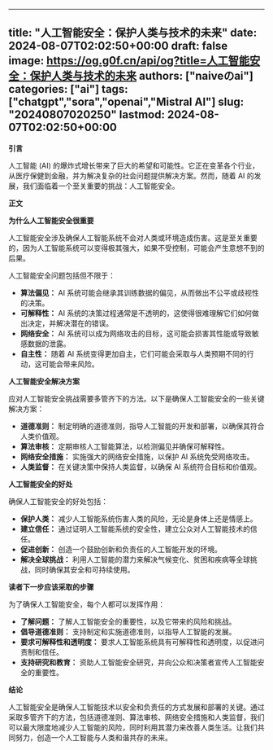 
---
title: "人工智能安全：保护人类与技术的未来"
date: 2024-08-07T02:02:50+00:00
draft: false
image: https://og.g0f.cn/api/og?title=人工智能安全：保护人类与技术的未来
authors: ["naiveのai"]
categories: ["ai"]
tags: ["chatgpt","sora","openai","Mistral AI"]
slug: "20240807020250"
lastmod: 2024-08-07T02:02:50+00:00
---
**引言**

人工智能 (AI) 的爆炸式增长带来了巨大的希望和可能性。它正在变革各个行业，从医疗保健到金融，并为解决复杂的社会问题提供解决方案。然而，随着 AI 的发展，我们面临着一个至关重要的挑战：人工智能安全。

**正文**

**为什么人工智能安全很重要**

人工智能安全涉及确保人工智能系统不会对人类或环境造成伤害。这是至关重要的，因为人工智能系统可以变得极其强大，如果不受控制，可能会产生意想不到的后果。

人工智能安全问题包括但不限于：

- **算法偏见：** AI 系统可能会继承其训练数据的偏见，从而做出不公平或歧视性的决策。
- **可解释性：** AI 系统的决策过程通常是不透明的，这使得很难理解它们如何做出决定，并解决潜在的错误。
- **网络安全：** AI 系统可以成为网络攻击的目标，这可能会损害其性能或导致敏感数据的泄露。
- **自主性：** 随着 AI 系统变得更加自主，它们可能会采取与人类预期不同的行动，这可能会带来风险。

**人工智能安全解决方案**

应对人工智能安全挑战需要多管齐下的方法。以下是确保人工智能安全的一些关键解决方案：

- **道德准则：** 制定明确的道德准则，指导人工智能的开发和部署，以确保其符合人类价值观。
- **算法审核：** 定期审核人工智能算法，以检测偏见并确保可解释性。
- **网络安全措施：** 实施强大的网络安全措施，以保护 AI 系统免受网络攻击。
- **人类监督：** 在关键决策中保持人类监督，以确保 AI 系统符合目标和价值观。

**人工智能安全的好处**

确保人工智能安全的好处包括：

- **保护人类：** 减少人工智能系统伤害人类的风险，无论是身体上还是情感上。
- **建立信任：** 通过证明人工智能系统的安全性，建立公众对人工智能技术的信任。
- **促进创新：** 创造一个鼓励创新和负责任的人工智能开发的环境。
- **解决全球挑战：** 利用人工智能的潜力来解决气候变化、贫困和疾病等全球挑战，同时确保其安全和可持续使用。

**读者下一步应该采取的步骤**

为了确保人工智能安全，每个人都可以发挥作用：

- **了解问题：** 了解人工智能安全的重要性，以及它带来的风险和挑战。
- **倡导道德准则：** 支持制定和实施道德准则，以指导人工智能的发展。
- **要求可解释性和透明度：** 要求人工智能系统具有可解释性和透明度，以促进问责制和信任。
- **支持研究和教育：** 资助人工智能安全研究，并向公众和决策者宣传人工智能安全的重要性。

**结论**

人工智能安全是确保人工智能技术以安全和负责任的方式发展和部署的关键。通过采取多管齐下的方法，包括道德准则、算法审核、网络安全措施和人类监督，我们可以最大限度地减少人工智能的风险，同时利用其潜力来改善人类生活。让我们共同努力，创造一个人工智能与人类和谐共存的未来。